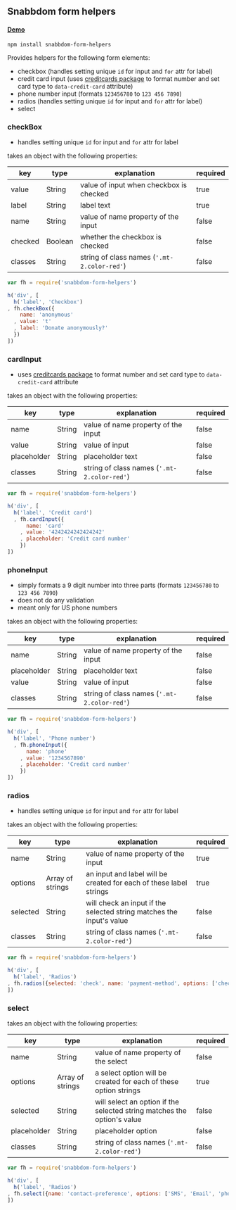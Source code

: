 ## Snabbdom form helpers

#### [Demo](http://yutakahoulette.com/snabbdom-form-helpers)

`npm install snabbdom-form-helpers`

Provides helpers for the following form elements:
- checkbox (handles setting unique `id` for input and `for` attr for label)
- credit card input (uses [creditcards package](https://www.npmjs.com/package/creditcards) to format number and set card type to `data-credit-card` attribute)
- phone number input (formats `123456780` to `123 456 7890`)
- radios (handles setting unique `id` for input and `for` attr for label) 
- select

### checkBox

- handles setting unique `id` for input and `for` attr for label

takes an object with the following properties:

key | type | explanation | required |
--- | --- | --- | ---
value | String | value of input when checkbox is checked | true
label | String | label text | true
name | String | value of name property of the input | false
checked | Boolean | whether the checkbox is checked | false
classes | String | string of class names (`'.mt-2.color-red'`) | false

``` javascript
var fh = require('snabbdom-form-helpers')

h('div', [
  h('label', 'Checkbox')
, fh.checkBox({
    name: 'anonymous'
  , value: 't'
  , label: 'Donate anonymously?'
  })
])
```

### cardInput

- uses [creditcards package](https://www.npmjs.com/package/creditcards) to format number and set card type to `data-credit-card` attribute

takes an object with the following properties:

key | type | explanation | required |
--- | --- | --- | ---
name | String | value of name property of the input | false
value | String | value of input | false
placeholder | String | placeholder text | false
classes | String | string of class names (`'.mt-2.color-red'`) | false

``` javascript
var fh = require('snabbdom-form-helpers')

h('div', [
  h('label', 'Credit card')
  , fh.cardInput({
      name: 'card'
    , value: '4242424242424242'
    , placeholder: 'Credit card number'
    })
])
```

### phoneInput

- simply formats a 9 digit number into three parts (formats `123456780` to `123 456 7890`)
- does not do any validation
- meant only for US phone numbers

takes an object with the following properties:

key | type | explanation | required |
--- | --- | --- | ---
name | String | value of name property of the input | false
placeholder | String | placeholder text | false
value | String | value of input | false
classes | String | string of class names (`'.mt-2.color-red'`) | false

``` javascript
var fh = require('snabbdom-form-helpers')

h('div', [
  h('label', 'Phone number')
  , fh.phoneInput({
      name: 'phone'
    , value: '1234567890'
    , placeholder: 'Credit card number'
    })
])
```

### radios

- handles setting unique `id` for input and `for` attr for label

takes an object with the following properties:

key | type | explanation | required |
--- | --- | --- | ---
name | String | value of name property of the input | true
options | Array of strings | an input and label will be created for each of these label strings  | true
selected | String | will check an input if the selected string matches the input's value| false
classes | String | string of class names (`'.mt-2.color-red'`) | false

``` javascript
var fh = require('snabbdom-form-helpers')

h('div', [
  h('label', 'Radios')
, fh.radios({selected: 'check', name: 'payment-method', options: ['check', 'credit card', 'cash']})
])
```

### select

takes an object with the following properties:

key | type | explanation | required |
--- | --- | --- | ---
name | String | value of name property of the select | false
options | Array of strings | a select option will be created for each of these option strings  | true
selected | String | will select an option if the selected string matches the option's value| false
placeholder | String | placeholder option | false
classes | String | string of class names (`'.mt-2.color-red'`) | false

``` javascript
var fh = require('snabbdom-form-helpers')

h('div', [
  h('label', 'Radios')
, fh.select({name: 'contact-preference', options: ['SMS', 'Email', 'phone']})
])
```
